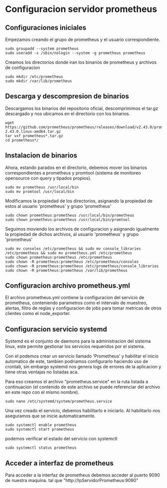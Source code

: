 # Configuracion servidor prometheus

## Configuraciones iniciales

Empezamos creando el grupo de prometheus y el usuario correspondiente.

```
sudo groupadd --system prometheus
sudo useradd -s /sbin/nologin --system -g prometheus prometheus
```

Creamos los directorios donde iran los binarios de prometheus y archivos de configuracion

```
sudo mkdir /etc/prometheus
sudo mkdir /var/lib/prometheus
```

## Descarga y descompresion de binarios

Descargamos los binarios del repositorio oficial, descomprimimos el tar.gz descargado y nos ubicamos
en el directorio con los binarios.

```
wget https://github.com/prometheus/prometheus/releases/download/v2.43.0/prometheus-2.43.0.linux-amd64.tar.gz
tar vxf prometheus*.tar.gz
cd prometheus*/
```

## Instalacion de binarios

Ahora, estando parados en el directorio, debemos mover los binarios correspondientes a prometheus y promtool 
(sistema de monitoreo opensource con query y tipados propios).
```
sudo mv prometheus /usr/local/bin
sudo mv promtool /usr/local/bin
```

Modificamos la propiedad de los directorios, asignando la propiedad de estos al usuario 'prometheus' y grupo 'prometheus'

```
sudo chown prometheus:prometheus /usr/local/bin/prometheus
sudo chown prometheus:prometheus /usr/local/bin/promtool
```

Seguimos moviendo los archivos de configuracion y asignando igualmente la propiedad de dichos archivos, al usuario 'prometheus' y grupo 'prometheus'
```
sudo mv consoles /etc/prometheus && sudo mv console_libraries /etc/prometheus && sudo mv prometheus.yml /etc/prometheus
sudo chown prometheus:prometheus /etc/prometheus
sudo chown -R prometheus:prometheus /etc/prometheus/consoles
sudo chown -R prometheus:prometheus /etc/prometheus/console_libraries
sudo chown -R prometheus:prometheus /var/lib/prometheus
```

## Configuracion archivo prometheus.yml
El archivo prometheus.yml contiene la configuracion del servicio de prometheus, conteniendo parametros como el intervalo de muestreo, alertas, filtro de reglas y configuracion de jobs para tomar metricas de otros clientes como el node_exporter.

## Configuracion servicio systemd
Systemd es el conjunto de daemons para la administracion del sistema linux, este permite gestionar los servicios requeridos por el sistema.

Con el podemos crear un servicio llamado 'Prometheus' y habilitar el inicio automatico de este, tambien podriamos configurarlo haciendo uso de crontab,
sin embargo systemd nos genera logs de errores de la aplicacion y tiene otras ventajas no listadas aca.

Para eso creamos el archivo "prometheus.service" en la ruta listada a continuacion (el contenido de este archivo se puede referenciar del archivo en este repo con el mismo nombre).
```
sudo nano /etc/systemd/system/prometheus.service
```

Una vez creado el servicio, debemos habilitarlo e iniciarlo. Al habilitarlo nos aseguramos que se inicie automaticamente.

```
sudo systemctl enable prometheus
sudo systemctl start prometheus
```

podemos verificar el estado del servicio con systemctl
```
sudo systemctl status prometheus
```

## Acceder a interfaz de prometheus
Para acceder a la interfaz de prometheus debemos acceder al puerto 9090 de nuestra maquina. tal que "http://IpServidorPrometheus:9090"
